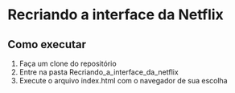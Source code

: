 # Recriando a interface da Netflix

## Como executar

1. Faça um clone do repositório
2. Entre na pasta Recriando_a_interface_da_netflix
3. Execute o arquivo index.html com o navegador de sua escolha


